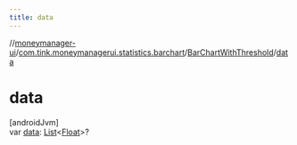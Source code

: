 ```yaml
---
title: data
---
```

//[moneymanager-ui](../../../index.html)/[com.tink.moneymanagerui.statistics.barchart](../index.html)/[BarChartWithThreshold](index.html)/[data](data.html)



# data



[androidJvm]\
var [data](data.html): [List](https://kotlinlang.org/api/latest/jvm/stdlib/kotlin.collections/-list/index.html)&lt;[Float](https://kotlinlang.org/api/latest/jvm/stdlib/kotlin/-float/index.html)&gt;?




